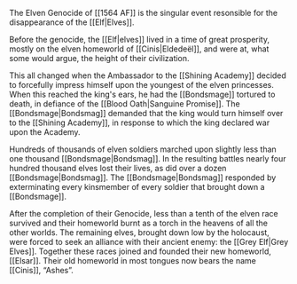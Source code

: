 The Elven Genocide of [[1564 AF]] is the singular event resonsible for the disappearance of the [[Elf|Elves]]. 

Before the genocide, the [[Elf|elves]] lived in a time of great prosperity, mostly on the elven homeworld of [[Cinis|Eldedeël]], and were at, what some would argue, the height of their civilization.

This all changed when the Ambassador to the [[Shining Academy]] decided to forcefully impress himself upon the youngest of the elven princesses. When this reached the king's ears, he had the [[Bondsmage]] tortured to death, in defiance of the [[Blood Oath|Sanguine Promise]]. The [[Bondsmage|Bondsmag]] demanded that the king would turn himself over to the [[Shining Academy]], in response to which the king declared war upon the Academy.

Hundreds of thousands of elven soldiers marched upon slightly less than one thousand [[Bondsmage|Bondsmag]]. In the resulting battles nearly four hundred thousand elves lost their lives, as did over a dozen [[Bondsmage|Bondsmag]]. The [[Bondsmage|Bondsmag]] responded by exterminating every kinsmember of every soldier that brought down a [[Bondsmage]]. 

After the completion of their Genocide, less than a tenth of the elven race survived and their homeworld burnt as a torch in the heavens of all the other worlds. The remaining elves, brought down low by the holocaust, were forced to seek an alliance with their ancient enemy: the [[Grey Elf|Grey Elves]]. Together these races joined and founded their new homeworld, [[Elsar]]. Their old homeworld in most tongues now bears the name [[Cinis]], “Ashes”.